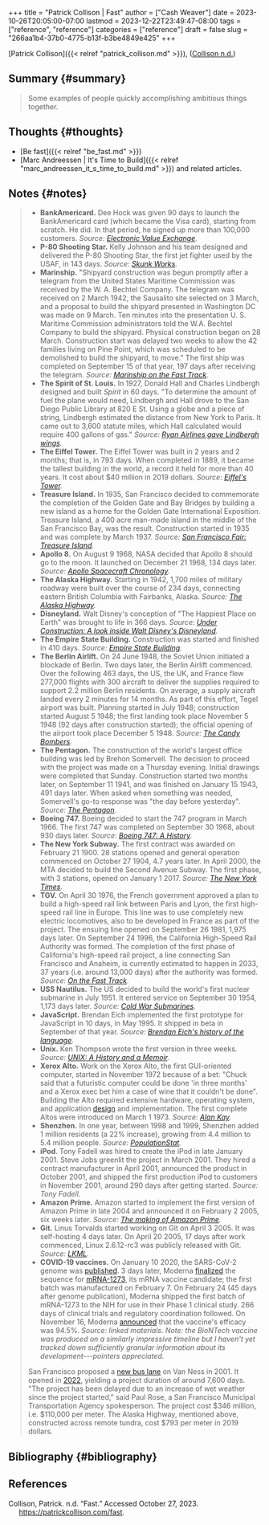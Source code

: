 +++
title = "Patrick Collison | Fast"
author = ["Cash Weaver"]
date = 2023-10-26T20:05:00-07:00
lastmod = 2023-12-22T23:49:47-08:00
tags = ["reference", "reference"]
categories = ["reference"]
draft = false
slug = "266aa1b4-37b0-4775-b13f-b3be4849e425"
+++

[Patrick Collison]({{< relref "patrick_collison.md" >}}), (<a href="#citeproc_bib_item_1">Collison n.d.</a>)


## Summary {#summary}

> Some examples of people quickly accomplishing ambitious things together.


## Thoughts {#thoughts}

-   [Be fast]({{< relref "be_fast.md" >}})
-   [Marc Andreessen | It's Time to Build]({{< relref "marc_andreessen_it_s_time_to_build.md" >}}) and related articles.


## Notes {#notes}

>
>
> -   **BankAmericard.** Dee Hock was given 90 days to launch the BankAmericard card (which became the Visa card), starting from scratch. He did. In that period, he signed up more than 100,000 customers. _Source: [Electronic Value Exchange](https://www.amazon.com/Electronic-Value-Exchange-Origins-Computing/dp/1849961387)_.
> -   **P-80 Shooting Star.** Kelly Johnson and his team designed and delivered the P-80 Shooting Star, the first jet fighter used by the USAF, in 143 days. _Source: [Skunk Works](https://www.amazon.com/Skunk-Works-Personal-Memoir-Lockheed/dp/0316743003)._
> -   **Marinship.** "Shipyard construction was begun promptly after a telegram from the United States Maritime Commission was received by the W. A. Bechtel Company. The telegram was received on 2 March 1942, the Sausalito site selected on 3 March, and a proposal to build the shipyard presented in Washington DC was made on 9 March. Ten minutes into the presentation U. S. Maritime Commission administrators told the W.A. Bechtel Company to build the shipyard. Physical construction began on 28 March. Construction start was delayed two weeks to allow the 42 families living on Pine Point, which was scheduled to be demolished to build the shipyard, to move." The first ship was completed on September 15 of that year, 197 days after receiving the telegram. _Source: [Marinship on the Fast Track](http://www.sausalitohistoricalsociety.com/2019-columns/2019/1/23/marinship-on-the-fast-track)._
> -   **The Spirit of St. Louis.** In 1927, Donald Hall and Charles Lindbergh designed and built _Spirit_ in 60 days. "To determine the amount of fuel the plane would need, Lindbergh and Hall drove to the San Diego Public Library at 820 E St. Using a globe and a piece of string, Lindbergh estimated the distance from New York to Paris. It came out to 3,600 statute miles, which Hall calculated would require 400 gallons of gas." _Source: [Ryan Airlines gave Lindbergh wings](http://www.sandiegoyesterday.com/wp-content/uploads/2011/04/lindbergh.pdf)._
> -   **The Eiffel Tower.** The Eiffel Tower was built in 2 years and 2 months; that is, in 793 days. When completed in 1889, it became the tallest building in the world, a record it held for more than 40 years. It cost about $40 million in 2019 dollars. _Source: [Eiffel's Tower](https://www.amazon.com/Eiffels-Tower-Thrilling-Extraordinary-Introduced/dp/0143117297/)._
> -   **Treasure Island.** In 1935, San Francisco decided to commemorate the completion of the Golden Gate and Bay Bridges by building a new island as a home for the Golden Gate International Exposition. Treasure Island, a 400 acre man-made island in the middle of the San Francisco Bay, was the result. Construction started in 1935 and was complete by March 1937. _Source: [San Francisco Fair: Treasure Island](https://www.amazon.com/Francisco-Fair-Treasure-Island-1939-1940/dp/094208702X)_.
> -   **Apollo 8.** On August 9 1968, NASA decided that Apollo 8 should go to the moon. It launched on December 21 1968, 134 days later. _Source: [Apollo Spacecraft Chronology](https://www.hq.nasa.gov/office/pao/History/SP-4009/v4p2n.htm)._
> -   **The Alaska Highway.** Starting in 1942, 1,700 miles of military roadway were built over the course of 234 days, connecting eastern British Columbia with Fairbanks, Alaska. _Source: [The Alaska Highway](https://www.amazon.com/Alaska-Highway-World-War-Occupation/dp/0806151765)._
> -   **Disneyland.** Walt Disney's conception of "The Happiest Place on Earth" was brought to life in 366 days. _Source: [Under Construction: A look inside Walt Disney's Disneyland](https://www.itsnicethat.com/features/walt-disney-disneyland-taschen-publication-030918)._
> -   **The Empire State Building.** Construction was started and finished in 410 days. _Source: [Empire State Building](https://www.amazon.com/Empire-State-Building-America-Then/dp/1604130458)._
> -   **The Berlin Airlift.** On 24 June 1948, the Soviet Union initiated a blockade of Berlin. Two days later, the Berlin Airlift commenced. Over the following 463 days, the US, the UK, and France flew 277,000 flights with 300 aircraft to deliver the supplies required to support 2.2 million Berlin residents. On average, a supply aircraft landed every 2 minutes for 14 months. As part of this effort, Tegel airport was built. Planning started in July 1948; construction started August 5 1948; the first landing took place November 5 1948 (92 days after construction started); the official opening of the airport took place December 5 1948. _Source: [The Candy Bombers](https://www.amazon.com/Candy-Bombers-Untold-Airlift-Americas/dp/0425227715/)._
> -   **The Pentagon.** The construction of the world's largest office building was led by Brehon Somervell. The decision to proceed with the project was made on a Thursday evening. Initial drawings were completed that Sunday. Construction started two months later, on September 11 1941, and was finished on January 15 1943, 491 days later. When asked when something was needed, Somervell's go-to response was "the day before yesterday". _Source: [The Pentagon](https://www.amazon.com/Pentagon-History-Steve-Vogel/dp/0812973259)._
> -   **Boeing 747.** Boeing decided to start the 747 program in March 1966. The first 747 was completed on September 30 1968, about 930 days later. _Source: [Boeing 747: A History](https://www.amazon.com/Boeing-747-History-Delivering-Dream/dp/1783030399/)._
> -   **The New York Subway.** The first contract was awarded on February 21 1900. 28 stations opened and general operation commenced on October 27 1904, 4.7 years later. In April 2000, the MTA decided to build the Second Avenue Subway. The first phase, with 3 stations, opened on January 1 2017. _Source: [The New York Times](https://www.nytimes.com/1904/10/28/archives/our-subway-open-150000-try-it-mayor-mcclellan-runs-the-first.html&legacy=true)._
> -   **TGV.** On April 30 1976, the French government approved a plan to build a high-speed rail link between Paris and Lyon, the first high-speed rail line in Europe. This line was to use completely new electric locomotives, also to be developed in France as part of the project. The ensuing line opened on September 26 1981, 1,975 days later. On September 24 1996, the California High-Speed Rail Authority was formed. The completion of the first phase of California's high-speed rail project, a line connecting San Francisco and Anaheim, is currently estimated to happen in 2033, 37 years (i.e. around 13,000 days) after the authority was formed. _Source: [On the Fast Track](https://www.amazon.com/Fast-Track-Railway-Modernization-1944-1983-dp-0275973778/dp/0275973778)._
> -   **USS Nautilus.** The US decided to build the world's first nuclear submarine in July 1951. It entered service on September 30 1954, 1,173 days later. _Source: [Cold War Submarines](https://www.amazon.com/gp/product/1574885308)._
> -   **JavaScript.** Brendan Eich implemented the first prototype for JavaScript in 10 days, in May 1995. It shipped in beta in September of that year. _Source: [Brendan Eich's history of the language](https://www.youtube.com/watch?v=GxouWy-ZE80&feature=youtu.be&t=12)._
> -   **Unix.** Ken Thompson wrote the first version in three weeks. _Source: [UNIX: A History and a Memoir](https://www.amazon.com/UNIX-History-Memoir-Brian-Kernighan/dp/1695978552/)._
> -   **Xerox Alto.** Work on the Xerox Alto, the first GUI-oriented computer, started in November 1972 because of a bet: "Chuck said that a futuristic computer could be done 'in three months' and a Xerox exec bet him a case of wine that it couldn't be done". Building the Alto required extensive hardware, operating system, and application [design](https://patrickcollison.com/static/files/alto.pdf) and implementation. The first complete Altos were introduced on March 1 1973. _Source: [Alan Kay](https://www.quora.com/How-was-the-Xerox-Alto-done-in-only-3-months/answer/Alan-Kay-11)._
> -   **Shenzhen.** In one year, between 1998 and 1999, Shenzhen added 1 million residents (a 22% increase), growing from 4.4 million to 5.4 million people. _Source: [PopulationStat](https://populationstat.com/china/shenzhen)._
> -   **iPod**. Tony Fadell was hired to create the iPod in late January 2001. Steve Jobs greenlit the project in March 2001. They hired a contract manufacturer in April 2001, announced the product in October 2001, and shipped the first production iPod to customers in November 2001, around 290 days after getting started. _Source: Tony Fadell_.
> -   **Amazon Prime.** Amazon started to implement the first version of Amazon Prime in late 2004 and announced it on February 2 2005, six weeks later. _Source: [The making of Amazon Prime](https://www.vox.com/recode/2019/5/3/18511544/amazon-prime-oral-history-jeff-bezos-one-day-shipping)._
> -   **Git.** Linus Torvalds started working on Git on April 3 2005. It was self-hosting 4 days later. On April 20 2005, 17 days after work commenced, Linux 2.6.12-rc3 was publicly released with Git. _Source: [LKML](https://lkml.org/lkml/2005/4/20/159)._
> -   **COVID-19 vaccines.** On January 10 2020, the SARS-CoV-2 genome was [published](https://virological.org/t/novel-2019-coronavirus-genome/319). 3 days later, Moderna [finalized](https://www.modernatx.com/modernas-work-potential-vaccine-against-covid-19) the sequence for [mRNA-1273](https://en.wikipedia.org/wiki/Moderna#COVID-19_vaccine_candidate), its mRNA vaccine candidate; the first batch was manufactured on February 7. On February 24 (45 days after genome publication), Moderna shipped the first batch of mRNA-1273 to the NIH for use in their Phase 1 clinical study. 266 days of clinical trials and regulatory coordination followed. On November 16, Moderna [announced](https://investors.modernatx.com/news-releases/news-release-details/modernas-covid-19-vaccine-candidate-meets-its-primary-efficacy) that the vaccine's efficacy was 94.5%. _Source: linked materials. Note: the BioNTech vaccine was produced on a similarly impressive timeline but I haven't yet tracked down sufficiently granular information about its development---pointers appreciated._
>
> San Francisco proposed a [new bus lane](https://www.sfexaminer.com/news/two-mile-long-van-ness-bus-lane-project-faces-two-year-delay/) on Van Ness in 2001. It opened in [2022](https://www.sfchronicle.com/sf/article/S-F-s-Van-Ness-transit-project-is-ready-after-17027218.php), yielding a project duration of around 7,600 days. "The project has been delayed due to an increase of wet weather since the project started," said Paul Rose, a San Francisco Municipal Transportation Agency spokesperson. The project cost $346 million, i.e. $110,000 per meter. The Alaska Highway, mentioned above, constructed across remote tundra, cost $793 per meter in 2019 dollars.


## Bibliography {#bibliography}

## References

<style>.csl-entry{text-indent: -1.5em; margin-left: 1.5em;}</style><div class="csl-bib-body">
  <div class="csl-entry"><a id="citeproc_bib_item_1"></a>Collison, Patrick. n.d. “Fast.” Accessed October 27, 2023. <a href="https://patrickcollison.com/fast">https://patrickcollison.com/fast</a>.</div>
</div>
